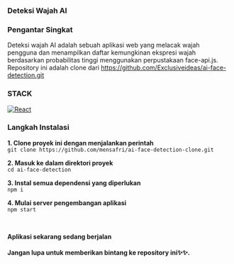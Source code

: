 ### Deteksi Wajah AI

### Pengantar Singkat

Deteksi wajah AI adalah sebuah aplikasi web yang melacak wajah pengguna dan menampilkan daftar kemungkinan ekspresi wajah berdasarkan probabilitas tinggi menggunakan perpustakaan face-api.js.
Repository ini adalah clone dari https://github.com/Exclusiveideas/ai-face-detection.git

### STACK
[![React](https://img.shields.io/badge/React-20232A?style=for-the-badge&logo=react&logoColor=61DAFB)](https://github.com/Exclusiveideas)

### Langkah Instalasi
**1. Clone proyek ini dengan menjalankan perintah** <br />
   ``` git clone https://github.com/mensafri/ai-face-detection-clone.git ```
<br />

**2. Masuk ke dalam direktori proyek**  <br />
   ``` cd ai-face-detection ``` 
   <br />
   
**3. Instal semua dependensi yang diperlukan** <br />
    ``` npm i ``` 
    <br />
    
**4. Mulai server pengembangan aplikasi**<br />
    ``` npm start ```

<br /> 

**Aplikasi sekarang sedang berjalan**
<br />

#### Jangan lupa untuk memberikan bintang ke repository ini✨✨.
